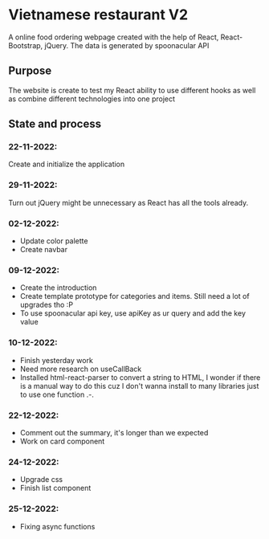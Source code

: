# Vietnamese restaurant V2

A online food ordering webpage created with the help of React, React-Bootstrap, jQuery. The data is generated by spoonacular API

## Purpose
The website is create to test my React ability to use different hooks as well as combine different technologies into one project


## State and process

### 22-11-2022:
Create and initialize the application

### 29-11-2022:
Turn out jQuery might be unnecessary as React has all the tools already.

### 02-12-2022: 
- Update color palette
- Create navbar

### 09-12-2022: 
- Create the introduction
- Create template prototype for categories and items. Still need a lot of upgrades tho :P
- To use spoonacular api key, use apiKey as ur query and add the key value

### 10-12-2022:
- Finish yesterday work
- Need more research on useCallBack
- Installed html-react-parser to convert a string to HTML, I wonder if there is a manual way to do this cuz I don't wanna install to many libraries just to use one function .-.

### 22-12-2022:
- Comment out the summary, it's longer than we expected
- Work on card component

### 24-12-2022:
- Upgrade css
- Finish list component

### 25-12-2022:
- Fixing async functions